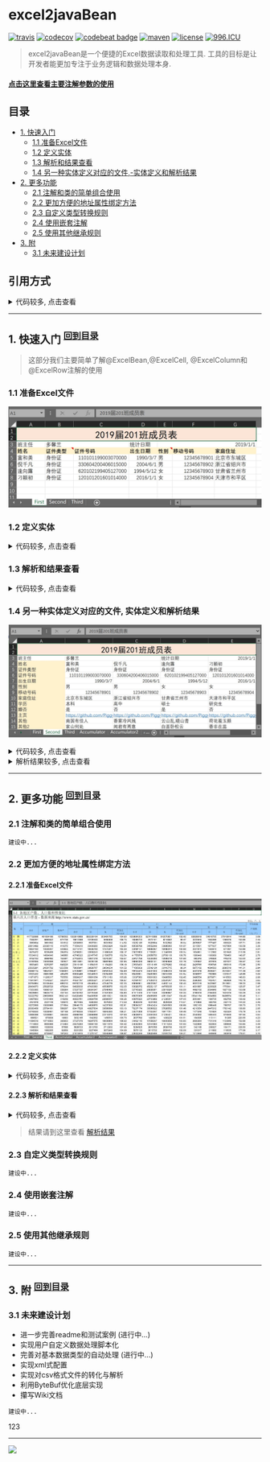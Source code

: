 # excel2javaBean

[![travis](https://img.shields.io/travis/PiggyGuoJY/excel2javaBean.svg)](https://www.travis-ci.org/)
[![codecov](https://img.shields.io/codecov/c/github/PiggyGuoJY/excel2javaBean.svg)](https://codecov.io/gh/PiggyGuoJY)
[![codebeat badge](https://codebeat.co/badges/c53eacdc-12cd-4081-8853-208c7f08fc39)](https://codebeat.co/projects/github-com-piggyguojy-excel2javabean-master)
[![maven](https://img.shields.io/maven-central/v/com.github.piggyguojy/excel2javaBean.svg)](https://repo1.maven.org/maven2/com/github/piggyguojy/excel2javaBean/)
[![license](https://img.shields.io/github/license/PiggyGuoJY/excel2javaBean.svg)](https://www.apache.org/licenses/LICENSE-2.0)
[![996.ICU](https://img.shields.io/badge/link-996.icu-red.svg)](https://996.icu)
> excel2javaBean是一个便捷的Excel数据读取和处理工具. 工具的目标是让开发者能更加专注于业务逻辑和数据处理本身.

#### [点击这里查看主要注解参数的使用](https://www.jianshu.com/p/b71fab68933d)

## 目录
- [1. 快速入门](#1-快速入门-回到目录)
    - [1.1 准备Excel文件](#11-准备excel文件)
    - [1.2 定义实体](#12-定义实体)
    - [1.3 解析和结果查看](#13-解析和结果查看)
    - [1.4 另一种实体定义对应的文件,-实体定义和解析结果](#14-另一种实体定义对应的文件-实体定义和解析结果)
- [2. 更多功能](#2-更多功能-回到目录)
    - [2.1 注解和类的简单组合使用](#21-注解和类的简单组合使用)
    - [2.2 更加方便的地址属性绑定方法](#22-更加方便的地址属性绑定方法)
    - [2.3 自定义类型转换规则](#23-自定义类型转换规则)
    - [2.4 使用嵌套注解](#24-使用嵌套注解)
    - [2.5 使用其他继承规则](#25-使用其他继承规则)
- [3. 附](#3-附-回到目录)
    - [3.1 未来建设计划](#31-未来建设计划)

## 引用方式
<details>
<summary>代码较多, 点击查看</summary>

- maven
```xml
<dependency>
  <groupId>com.github.piggyguojy</groupId>
  <artifactId>excel2javaBean</artifactId>
  <version>1.0.2</version>
</dependency>
```
- Gradle
```gradle
implementation 'com.github.piggyguojy:excel2javaBean:1.0.2'
```
	
</details>

---
## 1. 快速入门 <sup>[回到目录](#目录)</sup>
> 这部分我们主要简单了解@ExcelBean,@ExcelCell, @ExcelColumn和@ExcelRow注解的使用
### 1.1 准备Excel文件
![Excel数据素材](https://github.com/PiggyGuoJY/excel2javaBean/blob/master/readme/CapTestFile.JPG?raw=true)
### 1.2 定义实体
<details>
<summary>代码较多, 点击查看</summary>

```java
// 定义行数据的实体
@ExcelRow
public class Student {
    private String name;
    private String idType;
    private String idNo;
    private LocalDate birthDate;
    private String gender;
    private String phoneNo;
    private String address;
}
// 定义复杂数据实体
@ExcelBean(sheetName = "First")
public class StudentRecordTable {
    @ExcelCell(columnName = "B", row = 3)
    private String headTeacher;
    @ExcelCell(address = "E3")
    private LocalDate recordDate;
    @ExcelRow(rowBegin = 5, rowEnd = 8,
            map = "A->name;B->idType;C->idNo;D->birthDate;E->gender;F->phoneNo;G->address")
    private List<Student> students;
}
```
</details>

### 1.3 解析和结果查看
<details>
<summary>代码较多, 点击查看</summary>

```java
@Slf4j
public class ExcelParserFactoryTest {
    private static Path TEST_FILE;
    @BeforeClass @SneakyThrows
    public static void beforeOnce() {
        TEST_FILE = Paths.get(ExcelParserFactoryTest.class.getResource("/simple/TestExcelFile.xlsx").toURI());
    }
    @Test
    public void test() {
        Msg<ExcelParser> excelParserMsg = ExcelParserFactory.createParser(TEST_FILE);
        assertFalse(excelParserMsg.isException());
        ExcelParser excelParser = excelParserMsg.getT();
        Msg<StudentRecordTable> studentRecordTableMsg = excelParser.parse(StudentRecordTable.class);
        assertFalse(studentRecordTableMsg.isException());
        log.info(JsonXmlUtil.javaBean2Json(studentRecordTableMsg.getT()));
    }

}
```

```json
{
	"headTeacher":"多馨兰",
	"recordDate":{"year":2019,"month":1,"day":1},
	"students":[
		{
			"name":"富和美",
			"idType":"身份证",
			"idNo":"1.1010119900307E17",
			"birthDate":{"year":1990,"month":3,"day":7},
			"gender":"男",
			"phoneNo":"1.2345678901E10",
			"address":"北京市东城区"
		},{
			"name":"倪千凡",
			"idType":"身份证",
			"idNo":"3.3060420040601498E17",
			"birthDate":{"year":2004,"month":6,"day":1},
			"gender":"男",
			"phoneNo":"1.2345678902E10",
			"address":"浙江省绍兴市"
		},{
			"name":"逢向露",
			"idType":"身份证",
			"idNo":"6.2010219940512704E17",
			"birthDate":{"year":1994,"month":5,"day":12},
			"gender":"女",
			"phoneNo":"1.2345678903E10",
			"address":"甘肃省兰州市"
		},{
			"name":"刁颖初",
			"idType":"身份证",
			"idNo":"1.20101201601014E17",
			"birthDate":{"year":2016,"month":1,"day":1},
			"gender":"女",
			"phoneNo":"1.2345678904E10",
			"address":"天津市和平区"
		}
	]
}
```
</details>

### 1.4 另一种实体定义对应的文件, 实体定义和解析结果
![Excel数据素材](https://github.com/PiggyGuoJY/excel2javaBean/blob/master/readme/CapTestFile2.JPG?raw=true)
<details>
<summary>代码较多, 点击查看</summary>

```java
// 定义列数据的实体
@ExcelColumn
public class StudentWithMoreInfo {
    private String name;
    private String idType;
    private String idNo;
    private LocalDate birthDate;
    private String gender;
    private String phoneNo;
    private String address;
    private String education;
    private String marriage;
    private String page;
    private String remark;
    private String remark2;
}
// 定义复杂数据实体
@Data
@ExcelBean(sheet = 2)
public class StudentRecordTable2 {
    @ExcelCell(columnName = "B", row = 3)
    private String headTeacher;
    @ExcelCell(address = "E3")
    private LocalDate recordDate;
    @ExcelColumn(columnNameBegin = "B", columnNameEnd = "E",
            map = "4->name;5->idType;6->idNo;7->birthDate;8->gender;9->phoneNo;10->address;11->education;12->marriage;13->page;14->remark;15->remark2")
    private List<StudentWithMoreInfo> studentWithMoreInfos;
}
```
```java
// 测试代码
@Slf4j
public class ExcelParserFactoryTest {
    private static Path TEST_FILE;
    @BeforeClass @SneakyThrows
    public static void beforeOnce() {
        TEST_FILE = Paths.get(ExcelParserFactoryTest.class.getResource("/simple/TestExcelFile.xlsx").toURI());
    }
    @Test
    public void test2() {
        Msg<ExcelParser> excelParserMsg = ExcelParserFactory.createParser(TEST_FILE);
        assertFalse(excelParserMsg.isException());
        ExcelParser excelParser = excelParserMsg.getT();
        Msg<StudentRecordTable2> studentRecordTable2Msg = excelParser.parse(StudentRecordTable2.class);
        assertFalse(studentRecordTable2Msg.isException());
        log.info(JsonUtil.javaBean2Json(studentRecordTable2Msg.getT()));
    }
}
```
</details>

<details>
<summary>解析结果较多, 点击查看</summary>

```json
{
	"headTeacher":"多馨兰",
	"recordDate":{"year":2019,"month":1,"day":1},
	"studentWithMoreInfos":[
		{
			"name":"富和美",
			"idType":"身份证",
			"idNo":"1.1010119900307E17",
			"birthDate":{"year":1990,"month":3,"day":7},
			"gender":"男",
			"phoneNo":"1.2345678901E10",
			"address":"北京市东城区",
			"education":"本科",
			"marriage":"是",
			"page":"https://github.com/PiggyGuoJY/FuHM",
			"remark":"南国有佳人",
			"remark2":"家山何处"
		},{
			"name":"倪千凡",
			"idType":"身份证",
			"idNo":"3.3060420040601498E17",
			"birthDate":{"year":2004,"month":6,"day":1},
			"gender":"男",
			"phoneNo":"1.2345678902E10",
			"address":"浙江省绍兴市",
			"education":"高中",
			"marriage":"否",
			"page":"https://github.com/PiggyGuoJY/NiQF",
			"remark":"香雾冷风残",
			"remark2":"闻君有两意"
		},{
			"name":"逢向露",
			"idType":"身份证",
			"idNo":"6.2010219940512704E17",
			"birthDate":{"year":1994,"month":5,"day":12},
			"gender":"女",
			"phoneNo":"1.2345678903E10",
			"address":"甘肃省兰州市",
			"education":"硕士",
			"marriage":"是",
			"page":"https://github.com/PiggyGuoJY/FengXL",
			"remark":"云山乱,晓山青",
			"remark2":"白首卧松云"
		},{
			"name":"刁颖初",
			"idType":"身份证",
			"idNo":"1.20101201601014E17",
			"birthDate":{"year":2016,"month":1,"day":1},
			"gender":"女",
			"phoneNo":"1.2345678904E10",
			"address":"天津市和平区",
			"education":"研究生",
			"marriage":"否",
			"page":"https://github.com/PiggyGuoJY/DiaoYC",
			"remark":"荷花羞玉颜",
			"remark2":"香非在蕊"
		}
	]
}
```
</details>

***

## 2. 更多功能 <sup>[回到目录](#目录)</sup>
### 2.1 注解和类的简单组合使用
`建设中...`
### 2.2 更加方便的地址属性绑定方法
#### 2.2.1 准备Excel文件
![](https://github.com/PiggyGuoJY/excel2javaBean/blob/master/readme/CapTestFile3.JPG?raw=true)
#### 2.2.2 定义实体
<details>
<summary>代码较多, 点击查看</summary>

```java
// 定义列数据的实体
@ExcelRow(sheet = 3, columnBegin = 1, rowBegin = 8)
public class CensusMetaData {
    
    private String local;

    private Integer totalRegistered;
    private Integer totalFamilyRegistered;
    private Integer totalCollectiveRegistered;

    private Integer totalPopulation;
    private Integer totalMalePopulation;
    private Integer totalFeMalePopulation;
    private Double populationGenderRatio;

    private Integer totalFamilyPopulation;
    private Integer totalFamilyMalePopulation;
    private Integer totalFamilyFemalePopulation;
    private Double familyPopulationGenderRatio;

    private Integer totalCollectivePopulation;
    private Integer totalCollectiveMalePopulation;
    private Integer totalCollectiveFemalePopulation;
    private Double familyCollectiveGenderRatio;

    private Double averagePopulationPerRegistered;
}
```
</details>

#### 2.2.3 解析和结果查看
<details>
<summary>代码较多, 点击查看</summary>

```java
// 测试代码
@Slf4j
public class ExcelParserFactoryTest {
    private static Path TEST_FILE;
    @BeforeClass @SneakyThrows
    public static void beforeOnce() {
        TEST_FILE = Paths.get(ExcelParserFactoryTest.class.getResource("/simple/TestExcelFile.xlsx").toURI());
    }
    @Test
    public void test3() {
        Msg<ExcelParser> excelParserMsg = ExcelParserFactory.createParser(TEST_FILE);
        assertFalse(excelParserMsg.isException());
        ExcelParser excelParser = excelParserMsg.getT();
        Msg<CensusMetaData> censusMetaDataMsg = excelParser.parse(CensusMetaData.class);
        assertFalse(censusMetaDataMsg.isException());
        log.info(JsonUtil.javaBean2Json(censusMetaDataMsg.getT()));
    }
}
```
</details>

> 结果请到这里查看 <a href="https://www.jianshu.com/p/4f49a81f5a57" target="_blank">解析结果</a>
### 2.3 自定义类型转换规则
`建设中...`
### 2.4 使用嵌套注解
`建设中...`
### 2.5 使用其他继承规则
`建设中...`
***

## 3. 附 <sup>[回到目录](#目录)</sup>
### 3.1 未来建设计划
- 进一步完善readme和测试案例 (进行中...)
- 实现用户自定义数据处理脚本化
- 完善对基本数据类型的自动处理 (进行中...)
- 实现xml式配置
- 实现对csv格式文件的转化与解析
- 利用ByteBuf优化底层实现
- 攥写Wiki文档

`建设中...` 

123

***
[![](https://img.shields.io/badge/Javadoc-%20excel2javaBean-brightgreen.svg)](https://piggyguojy.github.io/excel2javaBean-java-api/)